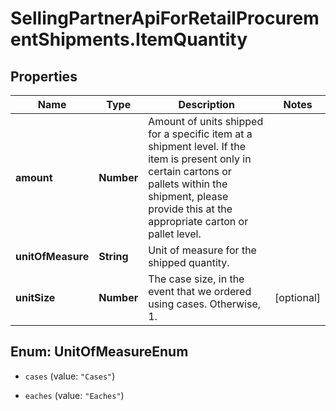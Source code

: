 # SellingPartnerApiForRetailProcurementShipments.ItemQuantity

## Properties
Name | Type | Description | Notes
------------ | ------------- | ------------- | -------------
**amount** | **Number** | Amount of units shipped for a specific item at a shipment level. If the item is present only in certain cartons or pallets within the shipment, please provide this at the appropriate carton or pallet level. | 
**unitOfMeasure** | **String** | Unit of measure for the shipped quantity. | 
**unitSize** | **Number** | The case size, in the event that we ordered using cases. Otherwise, 1. | [optional] 


<a name="UnitOfMeasureEnum"></a>
## Enum: UnitOfMeasureEnum


* `cases` (value: `"Cases"`)

* `eaches` (value: `"Eaches"`)




